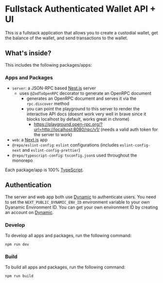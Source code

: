 # Fullstack Authenticated Wallet API + UI

This is a fullstack application that allows you to create a custodial wallet, get the balance of the wallet, and send transactions to the wallet.

## What's inside?

This includes the following packages/apps:

### Apps and Packages

- `server`: a JSON-RPC based [Nest.js](https://nestjs.com/) server
    - uses `@ZodToOpenRPC` decorator to generate an OpenRPC document
        - generates an OpenRPC document and serves it via the `rpc.discover` method
        - you can point the playground to this server to render the interactive API docs (doesnt work very well in brave since it blocks localhost by default, works great in chrome)
            - https://playground.open-rpc.org/?url=http://localhost:8080/rpc/v1/ (needs a valid auth token for the server to work)
- `web`: a [Next.js](https://nextjs.org/) app
- `@repo/eslint-config`: `eslint` configurations (includes `eslint-config-next` and `eslint-config-prettier`)
- `@repo/typescript-config`: `tsconfig.json`s used throughout the monorepo

Each package/app is 100% [TypeScript](https://www.typescriptlang.org/).

## Authentication

The server and web app both use [Dynamic](https://dynamic.xyz/) to authenticate users. You need to set the `NEXT_PUBLIC_DYNAMIC_ENV_ID` environment variable to your own Dyanamic Environment ID. You can get your own environment ID by creating an account on [Dynamic](https://dynamic.xyz/). 


### Develop

To develop all apps and packages, run the following command:

```
npm run dev
```

### Build

To build all apps and packages, run the following command:

```
npm run build
```